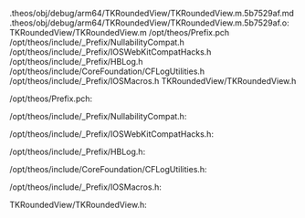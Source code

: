 .theos/obj/debug/arm64/TKRoundedView/TKRoundedView.m.5b7529af.md .theos/obj/debug/arm64/TKRoundedView/TKRoundedView.m.5b7529af.o: \
  TKRoundedView/TKRoundedView.m /opt/theos/Prefix.pch \
  /opt/theos/include/_Prefix/NullabilityCompat.h \
  /opt/theos/include/_Prefix/IOSWebKitCompatHacks.h \
  /opt/theos/include/_Prefix/HBLog.h \
  /opt/theos/include/CoreFoundation/CFLogUtilities.h \
  /opt/theos/include/_Prefix/IOSMacros.h TKRoundedView/TKRoundedView.h

/opt/theos/Prefix.pch:

/opt/theos/include/_Prefix/NullabilityCompat.h:

/opt/theos/include/_Prefix/IOSWebKitCompatHacks.h:

/opt/theos/include/_Prefix/HBLog.h:

/opt/theos/include/CoreFoundation/CFLogUtilities.h:

/opt/theos/include/_Prefix/IOSMacros.h:

TKRoundedView/TKRoundedView.h:
